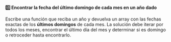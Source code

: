 <strong>5️⃣ Encontrar la fecha del último domingo de cada mes en un año dado</strong>

Escribe una función que reciba un año y devuelva un array con las fechas exactas de los <strong>últimos domingos</strong> de cada mes. La solución debe iterar por todos los meses, encontrar el último día del mes y determinar si es domingo o retroceder hasta encontrarlo.